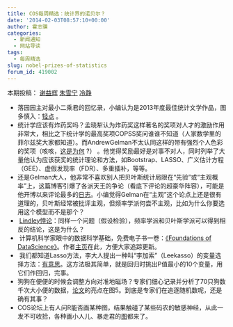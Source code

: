 ```yaml
---
title: COS每周精选：统计界的诺贝尔？
date: '2014-02-03T08:57:10+00:00'
author: 霍志骥
categories:
  - 新闻通知
  - 网站导读
tags:
  - 每周精选
slug: nobel-prizes-of-statistics
forum_id: 419002
---
```


本期投稿： [谢益辉](http://yihui.name/) [朱雪宁](http://www.puddingnnn.com) [冷静](http://weibo.com/u/1756465937) 

  * 落园园主对最小二乘君的回忆录，小编认为是2013年度最佳统计文学作品，图多慎入：[轻点](http://www.loyhome.com/?p=3250) 。
  * 统计学应该有炸药奖吗？孟晓犁认为炸药奖这样著名的奖项对人才的激励作用非常大，相比之下统计学的最高奖项COPSS奖问谁谁不知道（人家数学里的菲尔兹奖大家都知道）。而AndrewGelman不太认同这样的带有强烈个人色彩的奖项（咳咳，[这是为何](http://andrewgelman.com/2013/12/27/statistics-nobel-prize/) ?） 。他觉得奖励最好是对事不对人，同时列举了大量他认为应该获奖的统计理论和方法，如Bootstrap、LASSO、广义估计方程（GEE）、虚假发现率（FDR）、多重插补，等等。
  * 还是Gelman大人，他非常不喜欢别人把贝叶斯统计局限在“先验”或“主观概率”上，这篇博客引爆了各派天王的争论（看底下评论的超豪华阵容），可能是他开博以来评论最多的[日志](http://andrewgelman.com/2014/01/16/22571/)。小编觉得Gelman在“主观”这个论点上还是很有道理的，贝叶斯经常被批评主观，但频率学派何尝不主观，比如为什么你要选用这个模型而不是那个？
  *  [Lindley悖论](http://en.wikipedia.org/wiki/Lindley's_paradox)：同样一个问题（假设检验），频率学派和贝叶斯学派可以得到相反的结论，这是为什么？
  *  计算机科学家眼中的数据科学基础，免费电子书一卷：[《Foundations of DataScience》](http://www.cs.cornell.edu/jeh/book112013.pdf)。作者[主页](http://www.cs.cornell.edu/jeh/)在此，方便大家追踪更新。
  *  我们都知道Lasso方法，李大人提出一种叫“李加索”（Leekasso）的变量选择方法：[有意思](http://simplystatistics.org/2014/01/04/repost-prediction-the-lasso-vs-just-using-the-top-10-predictors/)。这方法极其简单，就是回归时挑出P值最小的10个变量，用它们作回归，完事。
  * 狗狗在便便的时候会调整方向对准地磁场？专家们细心记录并分析了70只狗数千次大小便的数据，[论文](http://www.frontiersinzoology.com/content/pdf/1742-9994-10-80.pdf)的亮点在图5。到底是专家们在追逐随机数呢，还是确有其事？
  * COS论坛上有人问R能否画某种图，结果触碰了某些码农的敏感神经，从此一发不可收拾，各种画小人儿、暴走君的[图](https://cos.name/cn/topic/147769)都来了。
